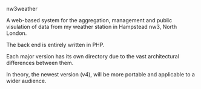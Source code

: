 nw3weather

A web-based system for the aggregation, management and public visulation of data from 
my weather station in Hampstead nw3, North London.

The back end is entirely written in PHP.

Each major version has its own directory due to the vast architectural differences between them.

In theory, the newest version (v4), will be more portable and applicable to a wider audience.
